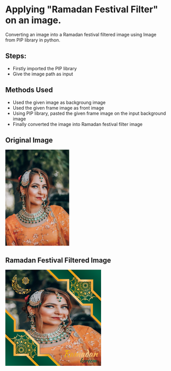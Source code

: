 # Applying "Ramadan Festival Filter" on an image.

Converting an image into a Ramadan festival filtered image using Image from PIP library in python.

## Steps:
* Firstly imported the PIP library 
* Give the image path as input

## Methods Used
* Used the given image as backgroung image
* Used the given frame image as front image
* Using PIP library, pasted the given frame image on the input background image 
* Finally converted the image into Ramadan festival filter image


## Original Image
<img src="Images_/Image.jpg" height="300px">

## Ramadan Festival Filtered Image
<img src="Images_/Ramadan Festival Filtered Image.png" height="300px">

